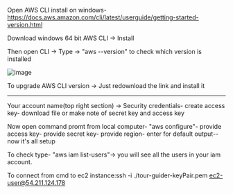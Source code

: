 Open AWS CLI install on windows- https://docs.aws.amazon.com/cli/latest/userguide/getting-started-version.html

Download windows 64 bit AWS CLI -> Install

Then open CLI -> Type -> "aws --version" to check which version is installed

![image](https://user-images.githubusercontent.com/107784718/212048159-10a2db43-0a61-4941-945d-01956f1634a5.png)

To upgrade AWS CLI version -> Just redownload the link and install it
______________________________________________________________________________________________________________________________________________________________
Your account name(top right section) -> Security credentials- create access key- download file or make note of secret key and access key

Now open command promt from local computer- "aws configure"- provide access key- provide secret key- provide region- enter for default output-- now it's all setup

To check type- "aws iam list-users"-> you will see all the users in your iam account.

To connect from cmd to ec2 instance:ssh -i ./tour-guider-keyPair.pem ec2-user@54.211.124.178

